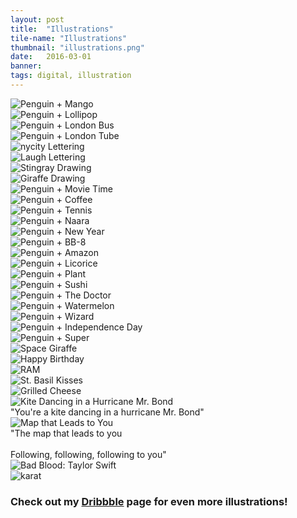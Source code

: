 ```yaml
---
layout: post
title:  "Illustrations"
tile-name: "Illustrations"
thumbnail: "illustrations.png"
date:   2016-03-01
banner:
tags: digital, illustration
---
```


<!--the process of the illustration sketch to rhino to illustrator-->
<div class="row">
    <div class="small-12 medium-6 large-6 columns image-container"><img src="../img/illustrations/mango.jpg" alt="Penguin + Mango" /></div>
    <div class="small-12 medium-6 large-6 columns image-container"><img src="../img/illustrations/lollipop.jpg" alt="Penguin + Lollipop" /></div>
    <div class="small-12 medium-6 large-6 columns image-container"><img src="../img/illustrations/bus.png" alt="Penguin + London Bus" /></div>
    <div class="small-12 medium-6 large-6 columns image-container"><img src="../img/illustrations/tube.png" alt="Penguin + London Tube" /></div>
    <div class="small-12 medium-6 large-6 columns image-container"><img src="../img/illustrations/nycity.gif" alt="nycity Lettering" /></div>
    <div class="small-12 medium-6 large-6 columns image-container"><img src="../img/illustrations/laugh.gif" alt="Laugh Lettering" /></div>
    <div class="small-12 medium-6 large-6 columns image-container"><img src="../img/illustrations/stingray.gif" alt="Stingray Drawing" /></div>
    <div class="small-12 medium-6 large-6 columns image-container"><img src="../img/illustrations/giraffe.png" alt="Giraffe Drawing" /></div>
    <div class="small-12 medium-6 large-6 columns image-container"><img src="../img/illustrations/movieTime.jpg" alt="Penguin + Movie Time" /></div>
    <div class="small-12 medium-6 large-6 columns image-container"><img src="../img/illustrations/coffee.png" alt="Penguin + Coffee" /></div>
    <div class="small-12 medium-6 large-6 columns image-container"><img src="../img/illustrations/tennis.jpg" alt="Penguin + Tennis" /></div>
    <div class="small-12 medium-6 large-6 columns image-container"><img src="../img/illustrations/penguinNaara.png" alt="Penguin + Naara" /></div>
    <div class="small-12 medium-6 large-6 columns image-container"><img src="../img/illustrations/newYear2016.png" alt="Penguin + New Year" /></div>
    <div class="small-12 medium-6 large-6 columns image-container"><img src="../img/illustrations/bb8.png" alt="Penguin + BB-8" /></div>
    <div class="small-12 medium-6 large-6 columns image-container"><img src="../img/illustrations/amazon.jpg" alt="Penguin + Amazon" /></div>
    <div class="small-12 medium-6 large-6 columns image-container"><img src="../img/illustrations/licorice.jpg" alt="Penguin + Licorice" /></div>
    <div class="small-12 medium-6 large-6 columns image-container"><img src="../img/illustrations/plant.jpg" alt="Penguin + Plant" /></div>
    <div class="small-12 medium-6 large-6 columns image-container"><img src="../img/illustrations/sushi.jpg" alt="Penguin + Sushi" /></div>
    <div class="small-12 medium-6 large-6 columns image-container"><img src="../img/illustrations/theDoctor.jpg" alt="Penguin + The Doctor" /></div>
    <div class="small-12 medium-6 large-6 columns image-container"><img src="../img/illustrations/watermelon.jpg" alt="Penguin + Watermelon" /></div>
    <div class="small-12 medium-6 large-6 columns image-container"><img src="../img/illustrations/wizard.jpg" alt="Penguin + Wizard" /></div>
    <div class="small-12 medium-6 large-6 columns image-container"><img src="../img/illustrations/sparklers.jpg" alt="Penguin + Independence Day" /></div>
    <div class="small-12 medium-6 large-6 columns image-container"><img src="../img/illustrations/super.jpg" alt="Penguin + Super" /></div>
    <div class="small-12 medium-6 large-6 columns image-container"><img src="../img/illustrations/giraffenaut.png" alt="Space Giraffe" /></div>
    <div class="small-12 medium-6 large-6 columns image-container"><img src="../img/illustrations/happyBirthday.png" alt="Happy Birthday" /></div>
    <div class="small-12 medium-6 large-6 columns image-container"><img src="../img/illustrations/ram.jpg" alt="RAM" /></div>
    <div class="small-12 medium-6 large-6 columns image-container"><img src="../img/illustrations/basilKisses.png" alt="St. Basil Kisses" /></div>
    <div class="small-12 medium-6 large-6 columns image-container"><img src="../img/illustrations/grilledCheese.jpg" alt="Grilled Cheese" /></div>
</div>
<div class="row">
    <div class="small-12 medium-6 large-6 columns image-container"><img src="../img/illustrations/kiteMrBond.png" alt="Kite Dancing in a Hurricane Mr. Bond" /></div>
    <div class="small-12 medium-6 large-6 columns quote">"You're a kite dancing in a hurricane Mr. Bond"</div>
</div>
<div class="row">
    <div class="small-12 medium-6 large-6 columns image-container"><img src="../img/illustrations/followingFollowing.jpg" alt="Map that Leads to You" /></div>
    <div class="small-12 medium-6 large-6 columns quote">"The map that leads to you <br><br> Following, following, following to you"</div>
</div>
<div class="row">
    <div class="small-12 medium-6 large-6 columns image-container"><img src="../img/illustrations/badBlood.jpg" alt="Bad Blood: Taylor Swift" /></div>
    <div class="small-12 medium-6 large-6 columns image-container"><img src="../img/illustrations/karat.png" alt="karat" /></div>
    <!--<div class="small-12 large-6 columns image-container"><img src="../img/illustrations/BB8Stylize.png" alt="BB8 Stylize" /></div>-->
</div>

### Check out my <a target="_blank" href="https://dribbble.com/rehanbutt">Dribbble</a> page for even more illustrations!